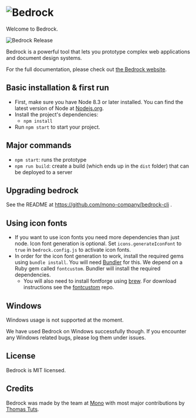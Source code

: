 # ![Bedrock](https://bedrockapp.org/wp-content/themes/bedrock/images/logo-black.svg)

Welcome to Bedrock.

![Bedrock Release](https://img.shields.io/github/release/usebedrock/bedrock.svg)

Bedrock is a powerful tool that lets you prototype complex web applications and document design systems.

For the full documentation, please check out [the Bedrock website](https://bedrockapp.org/).

## Basic installation & first run

* First, make sure you have Node 8.3 or later installed. You can find the latest version of Node at [Nodejs.org](https://nodejs.org/en/).
* Install the project's dependencies:
  * `npm install`
* Run `npm start` to start your project.

## Major commands

* `npm start`: runs the prototype
* `npm run build`: create a build (which ends up in the `dist` folder) that can be deployed to a server

## Upgrading bedrock

See the README at https://github.com/mono-company/bedrock-cli .

## Using icon fonts

* If you want to use icon fonts you need more dependencies than just node. Icon font generation is optional. Set `icons.generateIconFont` to `true` in `bedrock.config.js` to activate icon fonts.
* In order for the icon font generation to work, install the required gems using `bundle install`. You will need [Bundler](http://bundler.io) for this. We depend on a Ruby gem called `fontcustom`. Bundler will install the required dependencies.
    * You will also need to install fontforge using [brew](http://brew.sh). For download instructions see the [fontcustom](https://github.com/FontCustom/fontcustom#installation) repo.

## Windows

Windows usage is not supported at the moment.

We have used Bedrock on Windows successfully though. If you encounter any Windows related bugs, please log them under issues.

## License

Bedrock is MIT licensed.

## Credits

Bedrock was made by the team at [Mono](http://mono.company) with most major contributions by [Thomas Tuts](http://thomastuts.com/).
